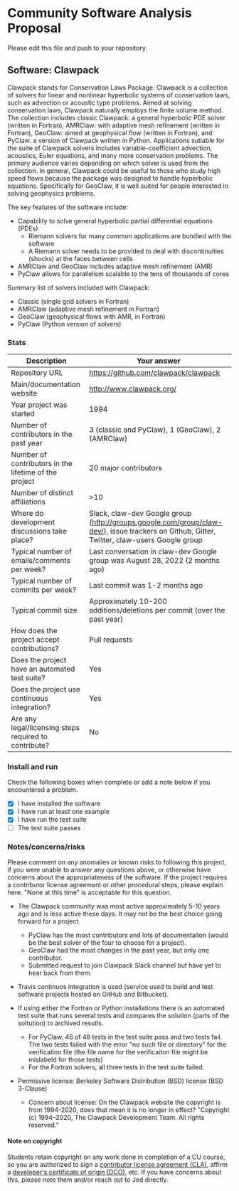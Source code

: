 # Community Software Analysis Proposal
Please edit this file and push to your repository.

## Software: Clawpack

Clawpack stands for Conservation Laws Package. Clawpack is a collection of solvers for linear and nonlinear hyperbolic systems of conservation laws, such as advection or acoustic type problems. Aimed at solving conservation laws, Clawpack naturally employs the finite volume method. The collection includes classic Clawpack: a general hyperbolic PDE solver (written in Fortran), AMRClaw: with adaptive mesh refinement (written in Fortran), GeoClaw: aimed at geophysical flow (written in Fortran), and PyClaw: a version of Clawpack written in Python. Applications sutiable for the suite of Clawpack solvers includes variable-coefficient advection, acoustics, Euler equations, and many more conservation problems. The primary audience varies depending on which solver is used from the collection. In general, Clawpack could be useful to those who study high speed flows because the package was designed to handle hyperbolic equations. Specifically for GeoClaw, it is well suited for people interested in solving geophysics problems.

The key features of the software include: 
* Capability to solve general hyperbolic partial differential equations (PDEs)
    * Riemann solvers for many common applications are bundled with the software
    * A Riemann solver needs to be provided to deal with discontinuities (shocks) at the faces between cells
* AMRClaw and GeoClaw includes adaptive mesh refinement (AMR)
* PyClaw allows for parallelism scalable to the tens of thousands of cores

Summary list of solvers included with Clawpack:
* Classic (single grid solvers in Fortran)
* AMRClaw (adaptive mesh refinement in Fortran)
* GeoClaw (geophysical flows with AMR, in Fortran)
* PyClaw (Python version of solvers)



### Stats

| Description | Your answer |
|---------|-----------|
| Repository URL |  https://github.com/clawpack/clawpack  |
| Main/documentation website |  http://www.clawpack.org/  |
| Year project was started |  1994  |
| Number of contributors in the past year | 3 (classic and PyClaw), 1 (GeoClaw), 2 (AMRClaw) |
| Number of contributors in the lifetime of the project | 20 major contributors |
| Number of distinct affiliations | >10 |
| Where do development discussions take place? | Slack, claw-dev Google group (http://groups.google.com/group/claw-dev/), issue trackers on Github, Gitter, Twitter, claw-users Google group |
| Typical number of emails/comments per week? |  Last conversation in claw-dev Google group was August 28, 2022 (2 months ago) |
| Typical number of commits per week? | Last commit was 1-2 months ago |
| Typical commit size | Approximately 10-200 additions/deletions per commit (over the past year) |
| How does the project accept contributions? | Pull requests  |
| Does the project have an automated test suite? | Yes |
| Does the project use continuous integration? | Yes |
| Are any legal/licensing steps required to contribute? | No |

### Install and run

Check the following boxes when complete or add a note below if you
encountered a problem.

- [x] I have installed the software
- [x] I have run at least one example
- [x] I have run the test suite
- [ ] The test suite passes

### Notes/concerns/risks

Please comment on any anomalies or known risks to following this
project, if you were unable to answer any questions above, or
otherwise have concerns about the appropriateness of the software.  If
the project requires a contributor license agreement or other
procedural steps, please explain here.  "None at this time" is
acceptable for this question.

* The Clawpack community was most active approximately 5-10 years ago and is less active these days. It may not be the best choice going forward for a project.

    * PyClaw has the most contributors and lots of documentaiton (would be the best solver of the four to choose for a project).
    * GeoClaw had the most changes in the past year, but only one contributor.
    * Submitted request to join Clawpack Slack channel but have yet to hear back from them.
    
* Travis continuos integration is used (service used to build and test software projects hosted on GitHub and Bitbucket).

* If using either the Fortran or Python installations there is an automated test suite that runs several tests and compares the solution (parts of the soltution) to archived resutls.

    * For PyClaw, 46 of 48 tests in the test suite pass and two tests fail. The two tests failed with the error "no such file or directory" for the verification file (the file name for the verificaiton file might be mislabeld for those tests)
    * For the Fortran solvers, all three tests in the test suite failed.

* Permissive license: Berkeley Software Distribution (BSD) license (BSD 3-Clause)
    * Concern about license: On the Clawpack website the copyright is from 1994-2020, does that mean it is no longer in effect? "Copyright (c) 1994–2020, The Clawpack Development Team. All rights reserved."

<!--* In the classic/doc/ directory (after installing) there are no files.-->



#### Note on copyright
Students retain copyright on any work done in completion of a CU
course, so you are authorized to sign a [contributor license
agreement (CLA)](https://en.wikipedia.org/wiki/Contributor_License_Agreement),
affirm a [developer's certificate of
origin (DCO)](https://en.wikipedia.org/wiki/Developer_Certificate_of_Origin),
etc.  If you have concerns about this, please note them and/or reach
out to Jed directly.
